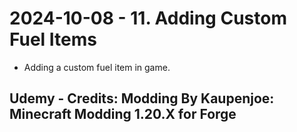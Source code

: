 # 2024-10-08 - 11. Adding Custom Fuel Items
* Adding a custom fuel item in game.
## Udemy - Credits: Modding By Kaupenjoe: Minecraft Modding 1.20.X for Forge
